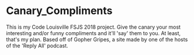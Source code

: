 # Canary_Compliments
This is my Code Louisville FSJS 2018 project. Give the canary your most interesting and/or funny compliments and it'll 'say' them to you. At least, that's my plan. Based off of Gopher Gripes, a site made by one of the hosts of the 'Reply All' podcast.
